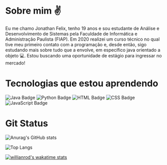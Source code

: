 
# Sobre mim ✌
<P> Eu me chamo Jonathan Felix, tenho 19 anos e sou estudante de Análise e Desenvolvimento de Sistemas pela Faculdade de Informática e Administração Paulista (FIAP). Em 2020 realizei um curso técnico no qual tive meu primeiro contato com a programação e, desde então, sigo estudando mais sobre tudo que a envolve, em específico java orientado a objeto 💻. Estou buscando uma oportunidade de estágio para ingressar no mercado! 

# Tecnologias que estou aprendendo
  ![Java Badge](https://img.shields.io/badge/java-%23ED8B00.svg?&style=for-the-badge&logo=java&logoColor=white)
  ![Python Badge](https://img.shields.io/badge/python%20-%2314354C.svg?&style=for-the-badge&logo=python&logoColor=white)
  ![HTML Badge](https://img.shields.io/badge/html5%20-%23E34F26.svg?&style=for-the-badge&logo=html5&logoColor=white)
  ![CSS Badge](https://img.shields.io/badge/css3%20-%231572B6.svg?&style=for-the-badge&logo=css3&logoColor=white)
  ![JavaScript Badge](https://img.shields.io/badge/javascript%20-%23323330.svg?&style=for-the-badge&logo=javascript&logoColor=%23F7DF1E)
 
 # Git Status

  ![Anurag's GitHub stats](https://github-readme-stats.vercel.app/api?username=jhowfelix&show_icons=true&theme=radical)

  ![Top Langs](https://github-readme-stats.vercel.app/api/top-langs/?username=jhowfelix&layout=compact)
  

[![willianrod's wakatime stats](https://github-readme-stats.vercel.app/api/wakatime?username=jhowfelix)](https://github.com/anuraghazra/github-readme-stats)
